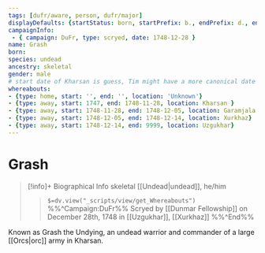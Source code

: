 ```yaml
---
tags: [dufr/aware, person, dufr/major]
displayDefaults: {startStatus: born, startPrefix: b., endPrefix: d., endStatus: died}
campaignInfo: 
 - { campaign: DuFr, type: scryed, date: 1748-12-28 }
name: Grash
born:
species: undead
ancestry: skeletal
gender: male
# start date of Kharsan is guess, Tim might have a more canonical date
whereabouts:
- {type: home, start: '', end: '', location: 'Unknown'}
- {type: away, start: 1747, end: 1748-11-28, location: Kharsan }
- {type: away, start: 1748-11-28, end: 1748-12-05, location: Garamjala }
- {type: away, start: 1748-12-05, end: 1748-12-14, location: Xurkhaz}
- {type: away, start: 1748-12-14, end: 9999, location: Uzgukhar}
---
```

# Grash
>[!info]+ Biographical Info
> skeletal [[Undead|undead]], he/him
>> `$=dv.view("_scripts/view/get_Whereabouts")`
>> %%^Campaign:DuFr%% Scryed by [[Dunmar Fellowship]] on December 28th, 1748 in [[Uzgukhar]], [[Xurkhaz]] %%^End%%

Known as Grash the Undying, an undead warrior and commander of a large [[Orcs|orc]] army in Kharsan.
